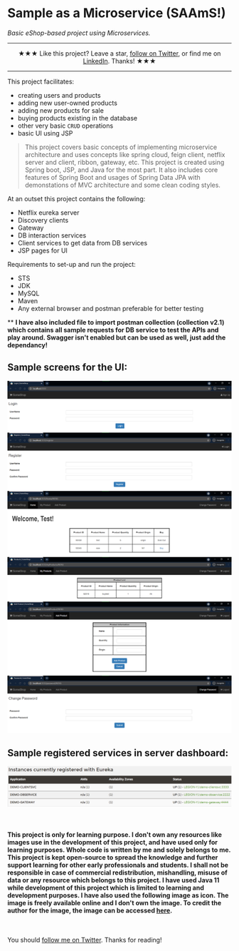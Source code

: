 # Sample as a Microservice (SAAmS!)
*Basic eShop-based project using Microservices.*

<hr>
<p align="center">
★★★ Like this project? Leave a star, <a href="https://twitter.com/oijoshi">follow on Twitter</a>, or find me on <a href="https://www.linkedin.com/in/yashjosh/">LinkedIn</a>. Thanks! ★★★
 <hr>

This project facilitates: 
- creating users and products
- adding new user-owned products
- adding new products for sale
- buying products existing in the database
- other very basic `CRUD` operations
- basic UI using JSP

> This project covers basic concepts of implementing microservice architecture and uses concepts like spring cloud, feign client, netflix server and client, ribbon, gateway, etc. This project is created using Spring boot, JSP, and Java for the most part. It also includes core features of Spring Boot and usages of Spring Data JPA with demonstations of MVC architecture and some clean coding styles.

At an outset this project contains the following:
- Netflix eureka server
- Discovery clients
- Gateway
- DB interaction services
- Client services to get data from DB services
- JSP pages for UI

Requirements to set-up and run the project:
- STS
- JDK
- MySQL
- Maven
- Any external browser and postman preferable for better testing

** **I have also included file to import postman collection (collection v2.1) which contains all sample requests for DB service to test the APIs and play around. Swagger isn't enabled but can be used as well, just add the dependancy!**

## Sample screens for the UI:
<p align=center>
  <img src="screens/login.png" />
  <img src="screens/register.png" />
  <img src="screens/home.png" />
  <img src="screens/myproducts.png" />
  <img src="screens/addproduct.png" />
  <img src="screens/changepass.png" />
</p>

## Sample registered services in server dashboard:
<p align=center>
  <img src="screens/serviceinstances.png" />
</p>

<br>

#### This project is only for learning purpose. I don't own any resources like images use in the development of this project, and have used only for learning purposes. Whole code is written by me and solely belongs to me. This project is kept open-source to spread the knowledge and further support learning for other early professionals and students. I shall not be responsible in case of commercial redistribution, mishandling, misuse of data or any resource which belongs to this project. I have used Java 11 while development of this project which is limited to learning and development purposes. I have also used the following image as icon. The image is freely available online and I don't own the image. To credit the author for the image, the image can be accessed [here](https://www.flaticon.com/free-icon/online-shop_4689690).

<br>

You should [follow me on Twitter](https://twitter.com/oijoshi). Thanks for reading!
